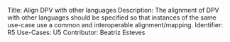 Title: Align DPV with other languages
Description: The alignment of DPV with other languages should be specified so that instances of the same use-case use a common and interoperable alignment/mapping.
Identifier: R5
Use-Cases: U5
Contributor: Beatriz Esteves